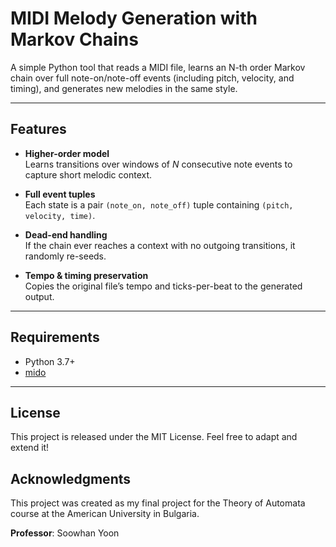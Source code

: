 # MIDI Melody Generation with Markov Chains

A simple Python tool that reads a MIDI file, learns an N-th order Markov chain over full note-on/note-off events (including pitch, velocity, and timing), and generates new melodies in the same style.

---

## Features

- **Higher-order model**  
  Learns transitions over windows of _N_ consecutive note events to capture short melodic context.

- **Full event tuples**  
  Each state is a pair `(note_on, note_off)` tuple containing `(pitch, velocity, time)`.

- **Dead-end handling**  
  If the chain ever reaches a context with no outgoing transitions, it randomly re-seeds.

- **Tempo & timing preservation**  
  Copies the original file’s tempo and ticks-per-beat to the generated output.

---

## Requirements

- Python 3.7+  
- [mido](https://pypi.org/project/mido/)  

---

## License
This project is released under the MIT License. Feel free to adapt and extend it!

## Acknowledgments
This project was created as my final project for the Theory of Automata course at the American University in Bulgaria.

**Professor**: Soowhan Yoon 
